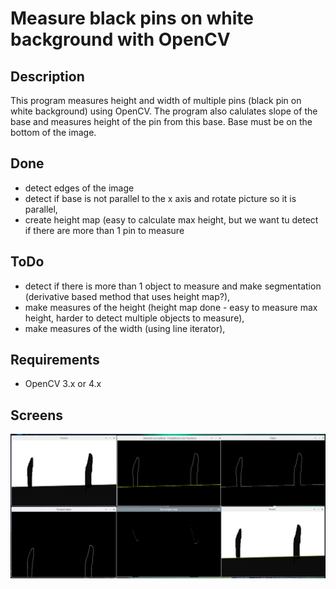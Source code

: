 # Measure black pins on white background with OpenCV

## Description
This program measures height and width of multiple pins (black pin on white background) using OpenCV. The program also calulates slope of the base and measures height of the pin from this base. Base must be on the bottom of the image.

## Done
- detect edges of the image
- detect if base is not parallel to the x axis and rotate picture so it is parallel,
- create height map (easy to calculate max height, but we want tu detect if there are more than 1 pin to measure

## ToDo
- detect if there is more than 1 object to measure and make segmentation (derivative based method that uses height map?),
- make measures of the height (height map done - easy to measure max height, harder to detect multiple objects to measure),
- make measures of the width (using line iterator),

## Requirements
- OpenCV 3.x or 4.x

## Screens
<p align="center">
  <img src="https://raw.githubusercontent.com/Kuwashitamidayo/measure_object/master/screens/screen.png">
</p>
